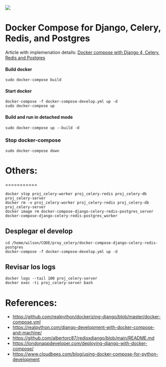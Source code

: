 ![](https://raw.githubusercontent.com/saasitive/docker-compose-django-celery-redis-postgres/main/media/banner.jpg)

# Docker Compose for Django, Celery, Redis, and Postgres

Article with implemenation details: [Docker compose with Django 4, Celery, Redis and Postgres](https://saasitive.com/tutorial/django-celery-redis-postgres-docker-compose/)

#### Build docker

```
sudo docker-compose build
```

#### Start docker

```
docker-compose -f docker-compose-develop.yml up -d
sudo docker-compose up
```

#### Build and run in detached mode

```
sudo docker-compose up --build -d
```

### Stop docker-compose

```
sudo docker-compose down
```

# Others:
===========
```
docker stop proj_celery-worker proj_celery-redis proj_celery-db proj_celery-server
docker rm -v proj_celery-worker proj_celery-redis proj_celery-db proj_celery-server
docker image rm docker-compose-django-celery-redis-postgres_server docker-compose-django-celery-redis-postgres_worker
```

## Desplegar el develop

```
cd /home/wilson/CODE/proy_celery/docker-compose-django-celery-redis-postgres
docker-compose -f docker-compose-develop.yml up -d
```

## Revisar los logs
```
docker logs --tail 100 proj_celery-server
docker exec -ti proj_celery-server bash
```

# References:
- https://github.com/realpython/dockerizing-django/blob/master/docker-compose.yml
- https://realpython.com/django-development-with-docker-compose-and-machine/
- https://github.com/albertorc87/redisxdjango/blob/main/README.md
- https://londonappdeveloper.com/deploying-django-with-docker-compose/
- https://www.cloudbees.com/blog/using-docker-compose-for-python-development
